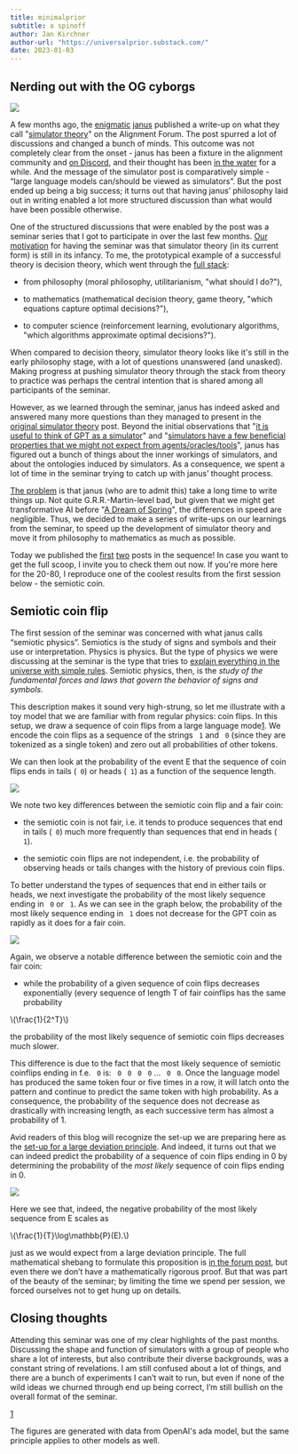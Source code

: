 ```yaml
---
title: minimalprior
subtitle: a spinoff
author: Jan Kirchner
author-url: "https://universalprior.substack.com/"
date: 2023-01-03
---
```



## Nerding out with the OG cyborgs

![](../../images/https3A2F2Fbucketeer-e05bbc84-baa3-437e-9518-adb32_197.png)

A few months ago, the [enigmatic](https://twitter.com/repligate/status/1609712964705157123?s=20&t=nd8IRj_AuWyqZ4NsToSQTQ) [janus](https://generative.ink/prophecies/) published a write-up on what they call "[simulator theory](https://www.alignmentforum.org/posts/vJFdjigzmcXMhNTsx/simulators)" on the Alignment Forum. The post spurred a lot of discussions and changed a bunch of minds. This outcome was not completely clear from the onset - janus has been a fixture in the alignment community and [on Discord](https://www.eleuther.ai/), and their thought has been [in the water](https://astralcodexten.substack.com/p/janus-gpt-wrangling) for a while. And the message of the simulator post is comparatively simple - “large language models can/should be viewed as simulators”. But the post ended up being a big success; it turns out that having janus’ philosophy laid out in writing enabled a lot more structured discussion than what would have been possible otherwise.

One of the structured discussions that were enabled by the post was a seminar series that I got to participate in over the last few months. [Our motivation](https://www.alignmentforum.org/posts/nmMorGE4MS4txzr8q/simulators-seminar-sequence-1-background-and-shared) for having the seminar was that simulator theory (in its current form) is still in its infancy. To me, the prototypical example of a successful theory is decision theory, which went through the [full stack](https://universalprior.substack.com/i/46914010/how-to-solve-chess):

  * from philosophy (moral philosophy, utilitarianism, "what should I do?"),

  * to mathematics (mathematical decision theory, game theory, "which equations capture optimal decisions?"),

  * to computer science (reinforcement learning, evolutionary algorithms, "which algorithms approximate optimal decisions?").




When compared to decision theory, simulator theory looks like it's still in the early philosophy stage, with a lot of questions unanswered (and unasked). Making progress at pushing simulator theory through the stack from theory to practice was perhaps the central intention that is shared among all participants of the seminar.

However, as we learned through the seminar, janus has indeed asked and answered many more questions than they managed to present in the [original simulator theory](https://www.alignmentforum.org/posts/vJFdjigzmcXMhNTsx/simulators) post. Beyond the initial observations that "[it is useful to think of GPT as a simulator](https://www.alignmentforum.org/posts/vJFdjigzmcXMhNTsx/simulators#Simulators)" and "[simulators have a few beneficial properties that we might not expect from agents/oracles/tools](https://www.alignmentforum.org/posts/vJFdjigzmcXMhNTsx/simulators#Inadequate_ontologies)", janus has figured out a bunch of things about the inner workings of simulators, and about the ontologies induced by simulators. As a consequence, we spent a lot of time in the seminar trying to catch up with janus’ thought process.

[The problem](https://universalprior.substack.com/p/tspsis-and-how-i-write) is that janus (who are to admit this) take a long time to write things up. Not quite G.R.R.-Martin-level bad, but given that we might get transformative AI before "[A Dream of Spring](https://en.wikipedia.org/wiki/A_Song_of_Ice_and_Fire#A_Dream_of_Spring)", the differences in speed are negligible. Thus, we decided to make a series of write-ups on our learnings from the seminar, to speed up the development of simulator theory and move it from philosophy to mathematics as much as possible.

Today we published the [first](https://www.alignmentforum.org/posts/nmMorGE4MS4txzr8q/simulators-seminar-sequence-1-background-and-shared) [two](https://www.alignmentforum.org/posts/TTn6vTcZ3szBctvgb/simulators-seminar-sequence-2-semiotic-physics) posts in the sequence! In case you want to get the full scoop, I invite you to check them out now. If you're more here for the 20-80, I reproduce one of the coolest results from the first session below - the semiotic coin.

## Semiotic coin flip

The first session of the seminar was concerned with what janus calls “semiotic physics”. Semiotics is the study of signs and symbols and their use or interpretation. Physics is physics. But the type of physics we were discussing at the seminar is the type that tries to [explain everything in the universe with simple rules](https://www.lesswrong.com/tag/reductionism-sequence). Semiotic physics, then, is the _study of the fundamental forces and laws that govern the behavior of signs and symbols_.

This description makes it sound very high-strung, so let me illustrate with a toy model that we are familiar with from regular physics: coin flips. In this setup, we draw a sequence of coin flips from a large language mode[1](https://universalprior.substack.com/p/simulator-musings#footnote-1-94327725). We encode the coin flips as a sequence of the strings ` 1` and ` 0` (since they are tokenized as a single token) and zero out all probabilities of other tokens. 

We can then look at the probability of the event E that the sequence of coin flips ends in tails (` 0`) or heads (` 1`) as a function of the sequence length.

![](../../images/https3A2F2Fbucketeer-e05bbc84-baa3-437e-9518-adb32_198.png)

We note two key differences between the semiotic coin flip and a fair coin:

  * the semiotic coin is not fair, i.e. it tends to produce sequences that end in tails (` 0`) much more frequently than sequences that end in heads (` 1`).

  * the semiotic coin flips are not independent, i.e. the probability of observing heads or tails changes with the history of previous coin flips.




To better understand the types of sequences that end in either tails or heads, we next investigate the probability of the most likely sequence ending in ` 0` or ` 1`. As we can see in the graph below, the probability of the most likely sequence ending in ` 1` does not decrease for the GPT coin as rapidly as it does for a fair coin.

![](../../images/https3A2F2Fbucketeer-e05bbc84-baa3-437e-9518-adb32_199.png)

Again, we observe a notable difference between the semiotic coin and the fair coin:

  * while the probability of a given sequence of coin flips decreases exponentially (every sequence of length T of fair coinflips has the same probability 

\\(\frac{1}{2^T}\\)

the probability of the most likely sequence of semiotic coin flips decreases much slower.




This difference is due to the fact that the most likely sequence of semiotic coinflips ending in f.e. ` 0` is: ` 0` ` 0` ` 0` ` 0` ... ` 0` ` 0`. Once the language model has produced the same token four or five times in a row, it will latch onto the pattern and continue to predict the same token with high probability. As a consequence, the probability of the sequence does not decrease as drastically with increasing length, as each successive term has almost a probability of 1.

Avid readers of this blog will recognize the set-up we are preparing here as the [set-up for a large deviation principle](https://universalprior.substack.com/p/adversarial-attacks-and-optimal-control). And indeed, it turns out that we can indeed predict the probability of a sequence of coin flips ending in 0 by determining the probability of the _most likely_ sequence of coin flips ending in 0.

![](../../images/https3A2F2Fbucketeer-e05bbc84-baa3-437e-9518-adb32_200.png)

Here we see that, indeed, the negative probability of the most likely sequence from E scales as

\\(\frac{1}{T}\log\mathbb{P}(E).\\)

just as we would expect from a large deviation principle. The full mathematical shebang to formulate this proposition is [in the forum post](https://www.alignmentforum.org/posts/TTn6vTcZ3szBctvgb/simulators-seminar-sequence-2-semiotic-physics), but even there we don’t have a mathematically rigorous proof. But that was part of the beauty of the seminar; by limiting the time we spend per session, we forced ourselves not to get hung up on details.

## Closing thoughts

Attending this seminar was one of my clear highlights of the past months. Discussing the shape and function of simulators with a group of people who share a lot of interests, but also contribute their diverse backgrounds, was a constant string of revelations. I am still confused about a lot of things, and there are a bunch of experiments I can’t wait to run, but even if none of the wild ideas we churned through end up being correct, I’m still bullish on the overall format of the seminar.

[1](https://universalprior.substack.com/p/simulator-musings#footnote-anchor-1-94327725)

The figures are generated with data from OpenAI's ada model, but the same principle applies to other models as well.
